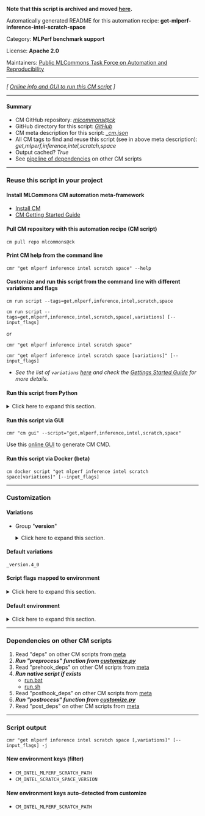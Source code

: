 **Note that this script is archived and moved [here](https://github.com/mlcommons/cm4mlops/tree/main/script/get-mlperf-inference-intel-scratch-space).**



Automatically generated README for this automation recipe: **get-mlperf-inference-intel-scratch-space**

Category: **MLPerf benchmark support**

License: **Apache 2.0**

Maintainers: [Public MLCommons Task Force on Automation and Reproducibility](https://github.com/mlcommons/ck/blob/master/docs/taskforce.md)

---
*[ [Online info and GUI to run this CM script](https://access.cknowledge.org/playground/?action=scripts&name=get-mlperf-inference-intel-scratch-space,e83fca30851f45ef) ]*

---
#### Summary

* CM GitHub repository: *[mlcommons@ck](https://github.com/mlcommons/ck/tree/dev/cm-mlops)*
* GitHub directory for this script: *[GitHub](https://github.com/mlcommons/ck/tree/dev/cm-mlops/script/get-mlperf-inference-intel-scratch-space)*
* CM meta description for this script: *[_cm.json](_cm.json)*
* All CM tags to find and reuse this script (see in above meta description): *get,mlperf,inference,intel,scratch,space*
* Output cached? *True*
* See [pipeline of dependencies](#dependencies-on-other-cm-scripts) on other CM scripts


---
### Reuse this script in your project

#### Install MLCommons CM automation meta-framework

* [Install CM](https://access.cknowledge.org/playground/?action=install)
* [CM Getting Started Guide](https://github.com/mlcommons/ck/blob/master/docs/getting-started.md)

#### Pull CM repository with this automation recipe (CM script)

```cm pull repo mlcommons@ck```

#### Print CM help from the command line

````cmr "get mlperf inference intel scratch space" --help````

#### Customize and run this script from the command line with different variations and flags

`cm run script --tags=get,mlperf,inference,intel,scratch,space`

`cm run script --tags=get,mlperf,inference,intel,scratch,space[,variations] [--input_flags]`

*or*

`cmr "get mlperf inference intel scratch space"`

`cmr "get mlperf inference intel scratch space [variations]" [--input_flags]`


* *See the list of `variations` [here](#variations) and check the [Gettings Started Guide](https://github.com/mlcommons/ck/blob/dev/docs/getting-started.md) for more details.*

#### Run this script from Python

<details>
<summary>Click here to expand this section.</summary>

```python

import cmind

r = cmind.access({'action':'run'
                  'automation':'script',
                  'tags':'get,mlperf,inference,intel,scratch,space'
                  'out':'con',
                  ...
                  (other input keys for this script)
                  ...
                 })

if r['return']>0:
    print (r['error'])

```

</details>


#### Run this script via GUI

```cmr "cm gui" --script="get,mlperf,inference,intel,scratch,space"```

Use this [online GUI](https://cKnowledge.org/cm-gui/?tags=get,mlperf,inference,intel,scratch,space) to generate CM CMD.

#### Run this script via Docker (beta)

`cm docker script "get mlperf inference intel scratch space[variations]" [--input_flags]`

___
### Customization


#### Variations

  * Group "**version**"
    <details>
    <summary>Click here to expand this section.</summary>

    * `_version.#`
      - Environment variables:
        - *CM_INTEL_SCRATCH_SPACE_VERSION*: `#`
      - Workflow:
    * **`_version.4_0`** (default)
      - Environment variables:
        - *CM_INTEL_SCRATCH_SPACE_VERSION*: `4_0`
      - Workflow:

    </details>


#### Default variations

`_version.4_0`

#### Script flags mapped to environment
<details>
<summary>Click here to expand this section.</summary>

* `--scratch_path=value`  &rarr;  `MLPERF_INTEL_SCRATCH_PATH=value`

**Above CLI flags can be used in the Python CM API as follows:**

```python
r=cm.access({... , "scratch_path":...}
```

</details>

#### Default environment

<details>
<summary>Click here to expand this section.</summary>

These keys can be updated via `--env.KEY=VALUE` or `env` dictionary in `@input.json` or using script flags.


</details>

___
### Dependencies on other CM scripts


  1. Read "deps" on other CM scripts from [meta](https://github.com/mlcommons/ck/tree/dev/cm-mlops/script/get-mlperf-inference-intel-scratch-space/_cm.json)
  1. ***Run "preprocess" function from [customize.py](https://github.com/mlcommons/ck/tree/dev/cm-mlops/script/get-mlperf-inference-intel-scratch-space/customize.py)***
  1. Read "prehook_deps" on other CM scripts from [meta](https://github.com/mlcommons/ck/tree/dev/cm-mlops/script/get-mlperf-inference-intel-scratch-space/_cm.json)
  1. ***Run native script if exists***
     * [run.bat](https://github.com/mlcommons/ck/tree/dev/cm-mlops/script/get-mlperf-inference-intel-scratch-space/run.bat)
     * [run.sh](https://github.com/mlcommons/ck/tree/dev/cm-mlops/script/get-mlperf-inference-intel-scratch-space/run.sh)
  1. Read "posthook_deps" on other CM scripts from [meta](https://github.com/mlcommons/ck/tree/dev/cm-mlops/script/get-mlperf-inference-intel-scratch-space/_cm.json)
  1. ***Run "postrocess" function from [customize.py](https://github.com/mlcommons/ck/tree/dev/cm-mlops/script/get-mlperf-inference-intel-scratch-space/customize.py)***
  1. Read "post_deps" on other CM scripts from [meta](https://github.com/mlcommons/ck/tree/dev/cm-mlops/script/get-mlperf-inference-intel-scratch-space/_cm.json)

___
### Script output
`cmr "get mlperf inference intel scratch space [,variations]" [--input_flags] -j`
#### New environment keys (filter)

* `CM_INTEL_MLPERF_SCRATCH_PATH`
* `CM_INTEL_SCRATCH_SPACE_VERSION`
#### New environment keys auto-detected from customize

* `CM_INTEL_MLPERF_SCRATCH_PATH`